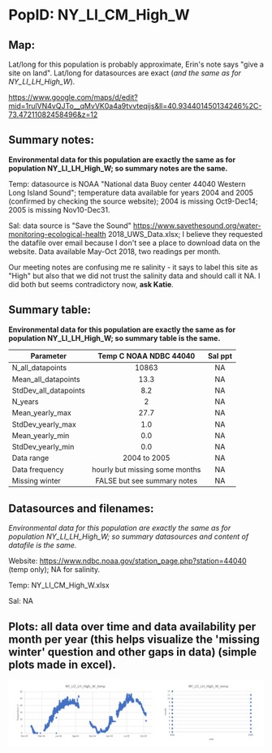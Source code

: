 # PopID: NY_LI_CM_High_W

## Map:

Lat/long for this population is probably approximate, Erin's note says "give a site on land". Lat/long for datasources are exact (*and the same as for NY_LI_LH_High_W*).

https://www.google.com/maps/d/edit?mid=1rulVN4vQJTo__qMvVK0a4a9tvvteqijs&ll=40.934401450134246%2C-73.47211082458496&z=12

## Summary notes:

**Environmental data for this population are exactly the same as for population NY_LI_LH_High_W; so summary notes are the same.**

Temp: datasource is NOAA "National data Buoy center 44040 Western Long Island Sound"; temperature data available for years 2004 and 2005 (confirmed by checking the source website); 2004 is missing Oct9-Dec14; 2005 is missing Nov10-Dec31.

Sal: data source is "Save the Sound" https://www.savethesound.org/water-monitoring-ecological-health 2018_UWS_Data.xlsx; I believe they requested the datafile over email because I don't see a place to download data on the website. Data available May-Oct 2018, two readings per month.

Our meeting notes are confusing me re salinity - it says to label this site as "High" but also that we did not trust the salinity data and should call it NA. I did both but seems contradictory now, **ask Katie**.

## Summary table:

**Environmental data for this population are exactly the same as for population NY_LI_LH_High_W; so summary table is the same.**

| Parameter             | Temp C NOAA NDBC 44040  |      Sal ppt    |
| ----------------------| :---------------------: | :-------------: |
| N_all_datapoints      |          10863          |       NA        |
| Mean_all_datapoints   |         13.3            |       NA        |
| StdDev_all_datapoints |          8.2            |       NA        |
| N_years               |           2             |       NA        |
| Mean_yearly_max       |           27.7          |       NA        |
| StdDev_yearly_max     |            1.0          |       NA        |
| Mean_yearly_min       |            0.0          |       NA        |
| StdDev_yearly_min     |            0.0          |       NA        |
| Data range            |      2004 to 2005       |       NA        |
| Data frequency        |hourly but missing some months|    NA      |
| Missing winter        |  FALSE but see summary notes |    NA      |

## Datasources and filenames:

*Environmental data for this population are exactly the same as for population NY_LI_LH_High_W; so summary datasources and content of datafile is the same.*

Website: https://www.ndbc.noaa.gov/station_page.php?station=44040 (temp only); NA for salinity.

Temp: NY_LI_CM_High_W.xlsx

Sal: NA

## Plots: all data over time and data availability per month per year (this helps visualize the 'missing winter' question and other gaps in data) (simple plots made in excel).

![NY_LI_CM_High_W_summary_plots](../img/NY_LI_CM_High_W_summary_plots.png)



